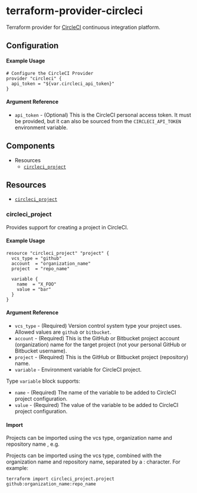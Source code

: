 # terraform-provider-circleci

Terraform provider for [CircleCI](https://circleci.com/) continuous integration platform.

## Configuration

#### Example Usage

```hcl
# Configure the CircleCI Provider
provider "circleci" {
  api_token = "${var.circleci_api_token}"
}
```

#### Argument Reference

- `api_token` - (Optional) This is the CircleCI personal access token. It must be provided, but it can also be sourced from the `CIRCLECI_API_TOKEN` environment variable.


## Components

 - Resources
    - [`circleci_project`](#circleci_project)

## Resources

- [`circleci_project`](#circleci_project)

### circleci\_project

Provides support for creating a project in CircleCI.

#### Example Usage

```hcl
resource "circleci_project" "project" {
  vcs_type = "github"
  account  = "organization_name"
  project  = "repo_name"

  variable {
    name  = "X_FOO"
    value = "bar"
  }
}
```

#### Argument Reference

- `vcs_type` - (Required) Version control system type your project uses. Allowed values are `github` or `bitbucket`.
- `account` - (Required) This is the GitHub or Bitbucket project account (organization) name for the target project (not your personal GitHub or Bitbucket username).
- `project` - (Required) This is the GitHub or Bitbucket project (repository) name.
- `variable` - Environment variable for CircleCI project.

Type `variable` block supports:
- `name` - (Required) The name of the variable to be added to CircleCI project configuration.
- `value` - (Required) The value of the variable to be added to CircleCI project configuration.

#### Import

Projects can be imported using the vcs type, organization name and repository name , e.g.

Projects can be imported using the vcs type, combined with the organization name and repository name, separated by a : character. For example:

```
terraform import circleci_project.project github:organization_name:repo_name
```
